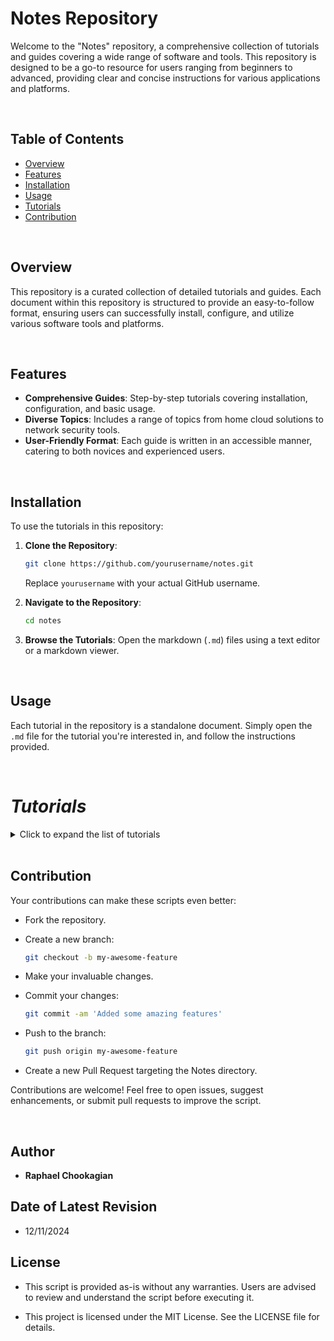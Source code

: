 # Notes Repository

Welcome to the "Notes" repository, a comprehensive collection of tutorials and guides covering a wide range of software and tools. This repository is designed to be a go-to resource for users ranging from beginners to advanced, providing clear and concise instructions for various applications and platforms.

<br>

## Table of Contents

- [Overview](#overview)
- [Features](#features)
- [Installation](#installation)
- [Usage](#usage)
- [Tutorials](#tutorials)
- [Contribution](#contribution)

<br>

## Overview

This repository is a curated collection of detailed tutorials and guides. Each document within this repository is structured to provide an easy-to-follow format, ensuring users can successfully install, configure, and utilize various software tools and platforms.

<br>

## Features

- **Comprehensive Guides**: Step-by-step tutorials covering installation, configuration, and basic usage.
- **Diverse Topics**: Includes a range of topics from home cloud solutions to network security tools.
- **User-Friendly Format**: Each guide is written in an accessible manner, catering to both novices and experienced users.

<br>

## Installation

To use the tutorials in this repository:

1. **Clone the Repository**:

   ```bash
   git clone https://github.com/yourusername/notes.git
   ```

   Replace `yourusername` with your actual GitHub username.

2. **Navigate to the Repository**:

   ```bash
   cd notes
   ```

3. **Browse the Tutorials**:
   Open the markdown (`.md`) files using a text editor or a markdown viewer.

<br>

## Usage

Each tutorial in the repository is a standalone document. Simply open the `.md` file for the tutorial you're interested in, and follow the instructions provided.

<br>

# ***Tutorials***

<details>

<summary>Click to expand the list of tutorials</summary>

<br>

## Development and Programming

### Programming Languages & Scripting

- [Bash Tutorial](./Bash.md): Automate tasks and manage system operations efficiently with Bash scripting fundamentals.
- [JavaScript Tutorial](./Javascript.md): Learn JavaScript basics and techniques for building interactive and dynamic web applications.
- [Powershell Tutorial](./Tutorials/Powershell.md): Learn to manage Windows systems effectively with PowerShell.
- [Python Programming Tutorial](./Tutorials/Python.md): Dive into Python programming for various applications.
- [Regex Tutorial](./Tutorials/Regex.md): A comprehensive guide to understanding and using regular expressions.
- [Vim Tutorial](./Tutorials/Vim.md): Master text editing with Vim for efficient coding.

### Style  & Markup

- [CSS Tutorial](./Tutorials/CSS.md): Learn the basics and advanced features of CSS for web design.
- [HTML Tutorial](./Tutorials/HTML.md): Dive into HTML fundamentals for building web pages.
- [Markdown Tutorial](./Tutorials/Markdown.md): A guide to writing documentation using Markdown.

### Frameworks & Libraries

- [React JavaScript Tutorial](./Tutorials/React.md): Dive into React to create reusable components and build modern, responsive user interfaces.

### Version Control

- [Git Tutorial](./Tutorials/Git.md): A comprehensive guide to version control with Git.
- [GitHub Tutorial](./Tutorials/Github.md): Learn to manage projects and collaborate using GitHub.
- [GitHub Authentication Tutorial](./Tutorials/Github_Auth.md): A detailed guide to managing GitHub authentication with SSH keys and tokens.
- [SSH Key Generation Tutorial](./Tutorials/SSH_KeyGen.md): A guide to generating SSH keys and integrating with GitHub.

### APIs and Automation

- [API Development Tutorial](./Tutorials/APIs.md): Learn the basics of creating and managing APIs.
- [Automation Tutorial](./Tutorials/Automation.md): Dive into automation techniques for IT and software development.
- [CICD Tutorial](./Tutorials/CICD.md): Learn the principles and practices of Continuous Integration and Continuous Deployment (CI/CD) to streamline software development and delivery.

<br>

## Containers and Virtualization

### Containers

- [Containers Tutorial](./Tutorials/Dokube.md): Explore containerization with Docker and Kubernetes.
- [Docker Tutorial](./Tutorials/Docker.md): Get started with Docker containers for application deployment.
- [Docker Installation Tutorial](./Tutorials/Docker_Install.md): Learn how to install Docker on different platforms.
- [Docker Backup Tutorial](./Tutorials/Docker_Backup.md): Learn to back up Docker containers and configurations.
- [Docker Restore Tutorial](./Tutorials/Docker_Restore.md): Guide to restoring Docker images, volumes, and configurations.
- [Kubernetes Tutorial](./Tutorials/Kubernetes.md): An introduction to managing containerized applications with Kubernetes.
- [Portainer Tutorial](./Tutorials/Portainer.md): Manage Docker environments easily with Portainer.

### Virtualization

- [ISO files](./Tutorials/ISOs.md): How to configure virtual machines with ISO files.
- [Proxmox Tutorial](./Tutorials/Proxmox.md): Set up and manage virtualization environments with Proxmox.
- [VirtualBox Tutorial](./Tutorials/VirtualBox.md): Learn how to use VirtualBox for virtual machine management.
- [VirtualBox Troubleshooting Guide](./Tutorials/VirtualBox_Troubleshooting.md): Solve common issues encountered in VirtualBox environments.
- [OpenStack Tutorial](./Tutorials/OpenStack): Learn how to deploy, configure, and manage OpenStack for creating and managing private and public clouds.

<br>

## Networking and Security

### Networking

- [Networks Tutorial](./Tutorials/Networks.md): Understand key networking concepts and practices.
- [RDP Tutorial](./Tutorials/RDP.md): Configure and use Remote Desktop Protocol for Linux systems.
- [Windows CLi & SMB Tutorial](./Tutorials/WCLi.md): Explore essential Windows command line tools for system management and troubleshooting, and understand the role of SMB ports in network communication.
- [Wireshark Tutorial](./Tutorials/Wireshark.md): Master network protocol analysis using Wireshark.

### Firewalls & Routing

- [pfSense Tutorial](./Tutorials/pfSense.md): Deploy pfSense as a firewall or router for network security.
- [OPNsense Tutorial](./Tutorials/OPNsense.md): Deploy and manage firewalls and network security with OPNsense.
- [openWRT Tutorial](./Tutorials/openWRT.md): Set up and configure openWRT for advanced router management.

### Security Tools

- [Aircrack-ng Tutorial](./Tutorials/Aircrack-ng.md): Use Aircrack-ng for Wi-Fi security testing and assessment.
- [Burpsuite Tutorial](./Tutorials/Burpsuite.md): Learn to test web application security with Burpsuite.
- [Metasploit Tutorial](./Tutorials/Metasploit.md): Explore the capabilities of the Metasploit framework for penetration testing.
- [Nmap Tutorial](./Tutorials/Nmap.md): Learn how to discover networks and audit security using Nmap.
- [Security Tools Tutorial](./Tutorials/Sec_Tools.md): A guide to essential cybersecurity tools and best practices.

<br>

## Database and File Management

### Databases

- [MySQL Tutorial](./Tutorials/MySQL.md): Learn to manage relational databases with MySQL.
- [NoSQL Tutorial](./Tutorials/NoSQL.md): Dive into the world of NoSQL databases and their applications.
- [PostgreSQL Tutorial](./Tutorials/PostgreSQL.md): Dive into advanced database management with PostgreSQL.

### File Management

- [Disk Image Backup Tutorial](./Tutorials/Disk_Image_Backup.md): Guide to creating and restoring disk images for backup.
- [SambaShare Tutorial](./Tutorials/SambaShare.md): Set up shared directories using Samba on Linux systems.
- [ZIP & Compression Files Tutorial](./Tutorials/Zipfiles.md): Learn to manage compressed files in various formats.
- [rSync Tutorial](./Tutorials/rSync.md): Automate file backups and synchronization with rSync.

<br>

## System Administration

- [Ansible Tutorial](./Tutorials/Ansible.md): Learn how to automate IT tasks using Ansible.
- [Chef Tutorial](./Tutorials/Chef.md): Manage system configuration and automate deployments with Chef’s infrastructure as code framework.
- [Chron jobs Tutorial](./Tutorials/Chron.md): Schedule and automate tasks effectively using Cron jobs in Linux.
- [Clonezilla Tutorial](./Tutorials/Clonezilla.md): Learn to clone and back up disks using Clonezilla.
- [Puppet Tutorial](./Tutorials/Puppet.md): Understand configuration management with Puppet.
- [System Administration Tutorial](./Tutorials/SysAd.md): Essential skills and practices for managing systems effectively.
- [Terraform Tutorial](./Tutorials/Terraform.md): Manage infrastructure as code with Terraform.

## Cloud & DevOps

- [Cloud Networks Tutorial](./Tutorials/Clouds.md): Explore cloud computing fundamentals and learn about various cloud platforms and services.
- [DevOps Tutorial](./Tutorials/DevOps.md): Delve into DevOps practices to enhance collaboration, automate workflows, and optimize software delivery.
- [Grafana Tutorial](./Tutorials/Grafana.md): Set up Grafana for data visualization and monitoring.
- [Medusa Tutorial](./Tutorials/Medusa.md): Automate media downloads and management with Medusa.
- [NextCloud Tutorial](./Tutorials/NextCloud.md): Set up and use NextCloud for secure file storage and collaboration.

<br>

## Resources and Utilities

- [CasaOS Tutorial](./Tutorials/CasaOS.md): Set up and use CasaOS for managing smart home devices and services seamlessly.
- [Formatting Tutorial](./Tutorials/Formatting.md): Learn to format drives with different file systems.
- [Gnome Tutorial](./Gnome.md): Customize and optimize the GNOME desktop environment for productivity.
- [Kali Linux Tutorial](./Tutorials/Kali.md): Explore the tools and techniques for ethical hacking and penetration testing with Kali Linux.
- [Raspberry Pi Backup Image Tutorial](./Tutorials/RPi_Backup_img.md): Guide to backing up Raspberry Pi SD cards.

<br>

## **Windows-Specific Tutorials**

- [Windows CLI tools & SMB Tutorial](./Tutorials/WCLi.md): Explore essential Windows command line tools for system management and troubleshooting, and understand the role of SMB ports in network communication.
- [Windows Defender Tutorial](./Tutorials/Windows_Security.md): Learn how to use Windows Defender Security Center and Event Viewer to secure and maintain your system.
- [Windows Registry](./Tutorials/Windows_Registry.md): Master the intricacies of the Windows Registry and system log analysis to efficiently manage and troubleshoot Windows systems.

<br>

### Others

- More tutorials will be added periodically.

<br>

</details>

<br>

## **Contribution**

Your contributions can make these scripts even better:

- Fork the repository.

- Create a new branch:

  ```bash
  git checkout -b my-awesome-feature
  ```

- Make your invaluable changes.

- Commit your changes:

  ```bash
  git commit -am 'Added some amazing features'
  ```

- Push to the branch:

  ```bash
  git push origin my-awesome-feature
  ```

- Create a new Pull Request targeting the Notes directory.

Contributions are welcome! Feel free to open issues, suggest enhancements, or submit pull requests to improve the script.

<br>

## **Author**

- **Raphael Chookagian**

## **Date of Latest Revision**

- 12/11/2024

## **License**

- This script is provided as-is without any warranties. Users are advised to review and understand the script before executing it.

- This project is licensed under the MIT License. See the LICENSE file for details.
